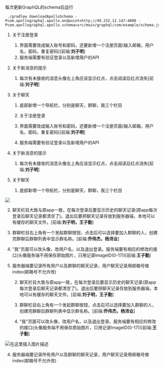 每次更新GraphQL的schema后运行
```shell script
 ./gradlew downloadApolloSchema -Pcom.apollographql.apollo.endpoint=http://49.232.12.147:4000 -Pcom.apollographql.apollo.schema=src/main/graphql/com/example/schema.json
```

1. 关于注册登录

   1. 界面需要改成输入账号和密码，还要新增一个注册页面(输入邮箱，用户名，密码，重复密码)[前端:**刘子明**]
   2. 服务端需要有验证登录以及新增用户的API

2. 关于新消息的提示

   1. 每次有未接收的消息头像左上角应该显示红点，点击阅读后红点消失[前端:**刘子明**]

3. 关于聊天

   1. 底部新增一个导航栏，分别是聊天，群聊，我三个栏目

     1. 关于注册登录

   1. 界面需要改成输入账号和密码，还要新增一个注册页面(输入邮箱，用户名，密码，重复密码)[前端:**刘子明**]
   2. 服务端需要有验证登录以及新增用户的API

2. 关于新消息的提示

   1. 每次有未接收的消息头像左上角应该显示红点，点击阅读后红点消失[前端:**刘子明**]

3. 关于聊天

   1. 底部新增一个导航栏，分别是聊天，群聊，我三个栏目

  ![](https://img-blog.csdnimg.cn/20200530141005664.png?x-oss-process=image/watermark,type_ZmFuZ3poZW5naGVpdGk,shadow_10,text_aHR0cHM6Ly9ibG9nLmNzZG4ubmV0L3FxXzM3MTA4ODc4,size_16,color_FFFFFF,t_70)

   2. 聊天栏目大致与原app一致，在每次登录后要显示历史的聊天记录(原app每次登录后聊天记录都清空了)。退出后要把聊天记录存放到服务器端，本地可以有缓存的聊天文件。[前端:**刘子明，王子勤**]

   3. 群聊栏目右上角有一个发起群聊按钮，点击后可以选择要加入群聊的人，创建完群聊后群聊列表中显示群名称。[前端:**乔伟杰，杨沛业**]

   4. "我"页面可以改头像，改用户名，以及退出登录。服务端要有相应的修改的接口(头像服务端不用保存原始图片，只用记录ImageID(0-17))[前端:**王子勤**]


4. 服务器端要记录所有用户以及群聊的聊天记录，用户聊天记录用邮箱号做index(邮箱号不允许改)

   2. 聊天栏目大致与原app一致，在每次登录后要显示历史的聊天记录(原app每次登录后聊天记录都清空了)。退出后要把聊天记录存放到服务器端，本地可以有缓存的聊天文件。[前端:**刘子明，王子勤**]

   3. 群聊栏目右上角有一个发起群聊按钮，点击后可以选择要加入群聊的人，创建完群聊后群聊列表中显示群名称。[前端:**乔伟杰，杨沛业**]

   4. "我"页面可以改头像，改用户名，以及退出登录。服务端要有相应的修改的接口(头像服务端不用保存原始图片，只用记录ImageID(0-17))[前端:**王子勤**]

  ![在这里插入图片描述](https://img-blog.csdnimg.cn/20200530141031632.png?x-oss-process=image/watermark,type_ZmFuZ3poZW5naGVpdGk,shadow_10,text_aHR0cHM6Ly9ibG9nLmNzZG4ubmV0L3FxXzM3MTA4ODc4,size_16,color_FFFFFF,t_70)

4. 服务器端要记录所有用户以及群聊的聊天记录，用户聊天记录用邮箱号做index(邮箱号不允许改)
